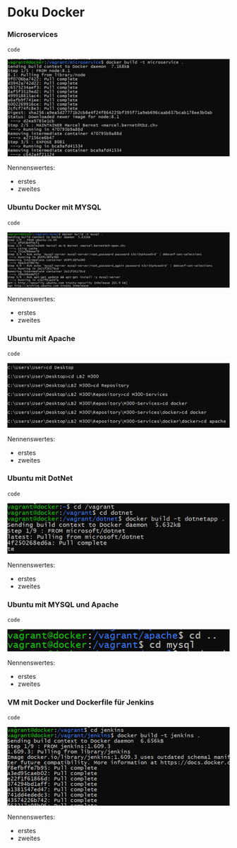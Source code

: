 # Doku Docker


### Microservices
```
code
```
![image](/doku/img/docker/microservices-1.png "image")


Nennenswertes:
* erstes
* zweites

### Ubuntu Docker mit MYSQL
```
code
```
![image](/doku/img/docker/ubuntu-docker-mit-mysql-2.png "image")


Nennenswertes:
* erstes
* zweites

### Ubuntu mit Apache
```
code
```
![image](/doku/img/docker/ubuntu-docker-mit-apache-1.png "name")


Nennenswertes:
* erstes
* zweites

### Ubuntu mit DotNet
```
code
```
![image](/doku/img/docker/ubuntu-docker-mit-dotnet-1.png "name")


Nennenswertes:
* erstes
* zweites

### Ubuntu mit MYSQL und Apache 
```
code
```
![image](/doku/img/docker/ubuntu-docker-mit-mysql-1.png "name")


Nennenswertes:
* erstes
* zweites

### VM mit Docker und Dockerfile für Jenkins
```
code
```
![image](/doku/img/docker/vm-mit-docker-und-dockerfile-fuer-jenkins-1.png "name")

Nennenswertes:
* erstes
* zweites
